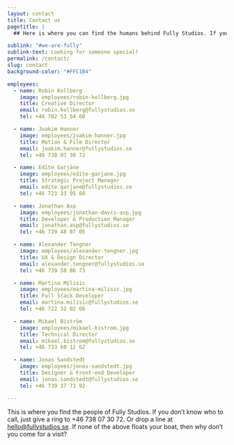 ```yaml
---
layout: contact
title: Contact us
pagetitle: |
  ## Here is where you can find the humans behind Fully Studios. If you’re not sure who to call, just ring [+46 738 07 30 72](tel:+46738073072). Or drop a line at [hello@fullystudios.se](mailto:hello@fullystudios.se). Our doors and inboxes are always open to new friends.  

sublink: "#we-are-fully"
sublink-text: Looking for someone special?
permalink: /contact/
slug: contact
background-color: "#FFC1B4"

employees:
  - name: Robin Kollberg
    image: employees/robin-kollberg.jpg
    title: Creative Director
    email: robin.kollberg@fullystudios.se
    tel: +46 702 53 54 60

  - name: Joakim Hanner
    image: employees/joakim-hanner.jpg
    title: Motion & Film Director
    email: joakim.hanner@fullystudios.se
    tel: +46 738 07 30 72

  - name: Edīte Garjāne
    image: employees/edite-garjane.jpg
    title: Strategic Project Manager
    email: edite.garjane@fullystudios.se
    tel: +46 723 33 95 08

  - name: Jonathan Asp
    image: employees/jonathan-davis-asp.jpg
    title: Developer & Production Manager
    email: jonathan.asp@fullystudios.se
    tel: +46 739 48 07 05 

  - name: Alexander Tengner
    image: employees/alexander-tengner.jpg
    title: UX & Design Director
    email: alexander.tengner@fullystudios.se
    tel: +46 739 58 86 73

  - name: Martina Milisic
    image: employees/martina-milisic.jpg
    title: Full Stack Developer
    email: martina.milisic@fullystudios.se
    tel: +46 722 32 02 66

  - name: Mikael Biström
    image: employees/mikael-bistrom.jpg
    title: Technical Director
    email: mikael.bistrom@fullystudios.se
    tel: +46 733 60 12 62

  - name: Jonas Sandstedt
    image: employees/jonas-sandstedt.jpg
    title: Designer & Front-end Developer
    email: jonas.sandstedt@fullystudios.se
    tel: +46 739 37 73 92

---
```


This is where you find the people of Fully Studios. If you don’t know who to call, just give a ring to +46 738 07 30 72. Or drop a line at hello@fullystudios.se. If none of the above floats your boat, then why don’t you come for a visit?
